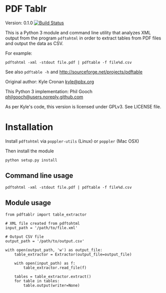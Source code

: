 # PDF Tablr

Version: 0.1.0  [![Build Status](https://travis-ci.org/philgooch/pdftable.svg)](https://travis-ci.org/philgooch/pdftable.svg)


This is a Python 3 module and command line utility that analyzes XML output from the
program `pdftohtml` in order to extract tables from PDF files and output the data as CSV.

For example:

    pdftohtml -xml -stdout file.pdf | pdftable -f file%d.csv


See also `pdftable -h` and http://sourceforge.net/projects/pdftable

Original author: Kyle Cronan <kyle@pbx.org>

This Python 3 implementation: Phil Gooch <philgooch@users.noreply.github.com>

As per Kyle's code, this version is licensed under GPLv3. See LICENSE file.

# Installation

Install `pdftohtml` via `poppler-utils` (Linux) or `poppler` (Mac OSX)

Then install the module

    python setup.py install
    
## Command line usage

    pdftohtml -xml -stdout file.pdf | pdftable -f file%d.csv
    
## Module usage
    
    from pdftablr import table_extractor

    # XML file created from pdftohtml
    input_path = '/path/to/file.xml'
    
    # Output CSV file
    output_path = '/path/to/output.csv'
    
    with open(output_path, 'w') as output_file:
        table_extractor = Extractor(output_file=output_file)
    
        with open(input_path) as f:
            table_extractor.read_file(f)
        
        tables = table_extractor.extract()
        for table in tables:
            table.output(writer=None)